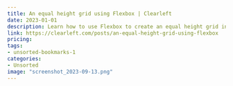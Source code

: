 ```yaml
---
title: An equal height grid using Flexbox | Clearleft
date: 2023-01-01
description: Learn how to use Flexbox to create an equal height grid in this Clearleft tutorial.
link: https://clearleft.com/posts/an-equal-height-grid-using-flexbox
pricing: 
tags: 
- unsorted-bookmarks-1 
categories: 
- Unsorted 
image: "screenshot_2023-09-13.png"
---
```

